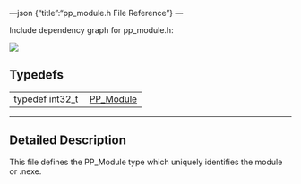 —json {“title”:“pp\_module.h File Reference”} —

Include dependency graph for pp\_module.h:

![](/docs/native-client/pepper_beta/c/pp__module_8h__incl.png)

Typedefs
--------

<table><tbody><tr class="odd"><td style="text-align: right;">typedef int32_t </td><td><a href="/docs/native-client/pepper_beta/c/group___typedefs#gab780dd451cd7f51284cb752edd88f9a0" class="el">PP_Module</a></td></tr></tbody></table>

------------------------------------------------------------------------

<span id="details" class="anchor" style="margin: 0;"></span>

Detailed Description
--------------------

This file defines the PP\_Module type which uniquely identifies the module or .nexe.

